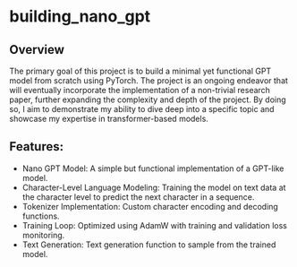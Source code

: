 # building_nano_gpt


## Overview
The primary goal of this project is to build a minimal yet functional GPT model from scratch using PyTorch. The project is an ongoing endeavor that will eventually incorporate the implementation of a non-trivial research paper, further expanding the complexity and depth of the project. By doing so, I aim to demonstrate my ability to dive deep into a specific topic and showcase my expertise in transformer-based models.



## Features:
- Nano GPT Model: A simple but functional implementation of a GPT-like model.
- Character-Level Language Modeling: Training the model on text data at the character level to predict the next character in a sequence.
- Tokenizer Implementation: Custom character encoding and decoding functions.
- Training Loop: Optimized using AdamW with training and validation loss monitoring.
- Text Generation: Text generation function to sample from the trained model.
